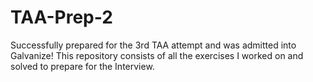 # TAA-Prep-2
Successfully prepared for the 3rd TAA attempt and was admitted into Galvanize! This repository consists of all the exercises I worked on and solved to prepare for the Interview. 
